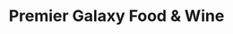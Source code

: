 ---
title: "Premier Galaxy Food & Wine"
url: /colchester/premier-galaxy-food-und-wine/
shop: Lebensmittel
---